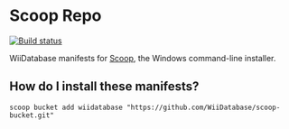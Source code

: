 # Scoop Repo

[![Build status](https://ci.appveyor.com/api/projects/status/rh7l84bg3iu111sj/branch/master?svg=true)](https://ci.appveyor.com/project/Brawl345/scoop-bucket-a58w5/branch/master)

WiiDatabase manifests for [Scoop](https://scoop.sh), the Windows command-line installer.

How do I install these manifests?
---------------------------------

`scoop bucket add wiidatabase "https://github.com/WiiDatabase/scoop-bucket.git"`
